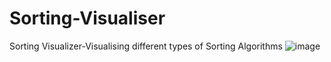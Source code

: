# Sorting-Visualiser
Sorting Visualizer-Visualising different types of Sorting Algorithms
![image](https://github.com/jivsri/Sorting-Visualiser/assets/100031085/934346e9-bcb9-4a4b-8957-30fd2a9d8396)
